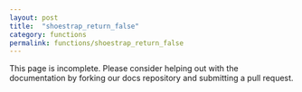 ```yaml
---
layout: post
title:  "shoestrap_return_false"
category: functions
permalink: functions/shoestrap_return_false
---
```


This page is incomplete. Please consider helping out with the documentation by forking our docs repository and submitting a pull request.